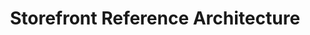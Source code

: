 ---
title: Storefront Reference Architecture
description: Installing Storefront Reference Architecture
icon: 'lucide:plug-zap'
---